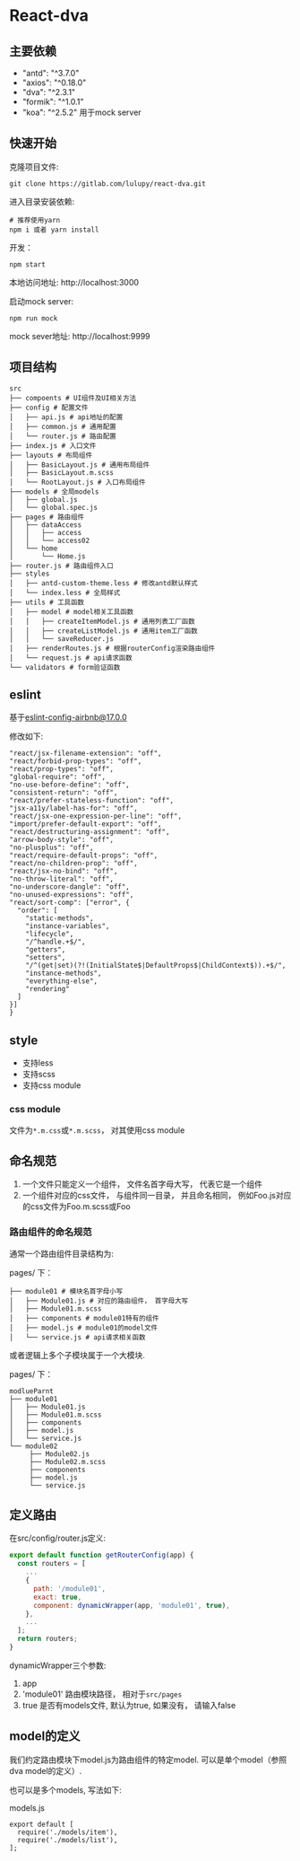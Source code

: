 # React-dva

## 主要依赖

- "antd": "^3.7.0"
- "axios": "^0.18.0"
- "dva": "^2.3.1"
- "formik": "^1.0.1"
- "koa": "^2.5.2" 用于mock server

## 快速开始

克隆项目文件:

```
git clone https://gitlab.com/lulupy/react-dva.git
```

进入目录安装依赖:

```
# 推荐使用yarn
npm i 或者 yarn install
```

开发：

```
npm start
```

本地访问地址: http://localhost:3000

启动mock server:

```
npm run mock
```

mock sever地址: http://localhost:9999




## 项目结构

```
src
├── compoents # UI组件及UI相关方法
├── config # 配置文件
│   ├── api.js # api地址的配置
│   ├── common.js # 通用配置
│   └── router.js # 路由配置
├── index.js # 入口文件
├── layouts # 布局组件
│   ├── BasicLayout.js # 通用布局组件
│   ├── BasicLayout.m.scss
│   └── RootLayout.js # 入口布局组件
├── models # 全局models
│   ├── global.js
│   └── global.spec.js
├── pages # 路由组件
│   ├── dataAccess
│   │   ├── access
│   │   └── access02
│   └── home
│       └── Home.js
├── router.js # 路由组件入口
├── styles
│   ├── antd-custom-theme.less # 修改antd默认样式
│   └── index.less # 全局样式
├── utils # 工具函数
│   ├── model # model相关工具函数
│   │   ├── createItemModel.js # 通用列表工厂函数
│   │   ├── createListModel.js # 通用item工厂函数
│   │   └── saveReducer.js
│   ├── renderRoutes.js # 根据routerConfig渲染路由组件
│   └── request.js # api请求函数
└── validators # form验证函数

```


## eslint

基于[eslint-config-airbnb@17.0.0](https://www.npmjs.com/package/eslint-config-airbnb)

修改如下:

```
"react/jsx-filename-extension": "off",
"react/forbid-prop-types": "off",
"react/prop-types": "off",
"global-require": "off",
"no-use-before-define": "off",
"consistent-return": "off",
"react/prefer-stateless-function": "off",
"jsx-a11y/label-has-for": "off",
"react/jsx-one-expression-per-line": "off",
"import/prefer-default-export": "off",
"react/destructuring-assignment": "off",
"arrow-body-style": "off",
"no-plusplus": "off",
"react/require-default-props": "off",
"react/no-children-prop": "off",
"react/jsx-no-bind": "off",
"no-throw-literal": "off",
"no-underscore-dangle": "off",
"no-unused-expressions": "off",
"react/sort-comp": ["error", {
  "order": [
    "static-methods",
    "instance-variables",
    "lifecycle",
    "/^handle.+$/",
    "getters",
    "setters",
    "/^(get|set)(?!(InitialState$|DefaultProps$|ChildContext$)).+$/",
    "instance-methods",
    "everything-else",
    "rendering"
  ]
}]
}
```

## style

- 支持less
- 支持scss
- 支持css module

### css module

文件为`*.m.css`或`*.m.scss`， 对其使用css module


## 命名规范

1. 一个文件只能定义一个组件， 文件名首字母大写， 代表它是一个组件
2. 一个组件对应的css文件， 与组件同一目录， 并且命名相同， 例如Foo.js对应的css文件为Foo.m.scss或Foo

### 路由组件的命名规范

通常一个路由组件目录结构为:

pages/ 下：

```
├── module01 # 模块名首字母小写
│   ├── Module01.js # 对应的路由组件， 首字母大写
│   ├── Module01.m.scss 
│   ├── components # module01特有的组件
│   ├── model.js # module01的model文件
│   └── service.js # api请求相关函数

```

或者逻辑上多个子模块属于一个大模块.


pages/ 下：

```
modlueParnt
├── module01
│   ├── Module01.js
│   ├── Module01.m.scss
│   ├── components
│   ├── model.js
│   └── service.js
└── module02
     ├── Module02.js
     ├── Module02.m.scss
     ├── components
     ├── model.js
     └── service.js
```

## 定义路由

在src/config/router.js定义:

```js
export default function getRouterConfig(app) {
  const routers = [
    ...
    {
      path: '/module01',
      exact: true,
      component: dynamicWrapper(app, 'module01', true),
    },
    ...
  ];
  return routers;
}
```

dynamicWrapper三个参数:

1. app
2. 'module01' 路由模块路径， 相对于`src/pages`
3. true 是否有models文件, 默认为true, 如果没有， 请输入false


## model的定义

我们约定路由模块下model.js为路由组件的特定model. 可以是单个model（参照dva model的定义）.

也可以是多个models, 写法如下:

models.js

```
export default [
  require('./models/item'), 
  require('./models/list'),
];
```